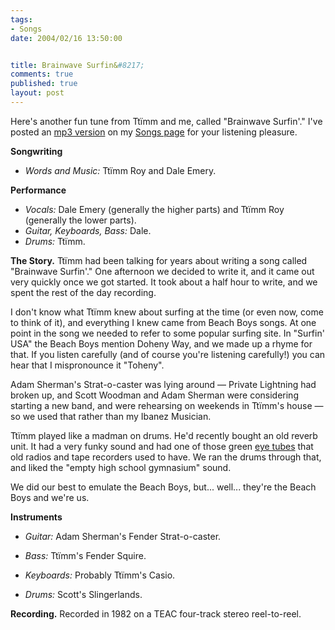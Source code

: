 ```yaml
--- 
tags:
- Songs
date: 2004/02/16 13:50:00


title: Brainwave Surfin&#8217;
comments: true
published: true
layout: post
---
```


<p> Here's another fun tune from Tt&#239;mm and me, called "Brainwave Surfin'." I've posted an  <a href="http://www.dale.emery.name/songs.html#brainwave-surfin">mp3 version</a> on my <a href="http://www.dale.emery.name/songs.html">Songs page</a> for your listening pleasure. </p>
<p>
<strong>Songwriting</strong>
<ul>
<li>
<em>Words and Music:</em> Tt&#239;mm Roy and Dale Emery. </li>
</ul>
</p>
<p>
<strong>Performance</strong>
<ul>
<li>
<em>Vocals:</em>     Dale Emery (generally the higher parts)     and Tt&#239;mm Roy (generally the lower parts). </li>
<li>
<em>Guitar, Keyboards, Bass:</em>     Dale. </li>
<li>
<em>Drums:</em>     Tt&#239;mm. </li>
</ul>
</p>
<p>
<strong>The Story.</strong> Tt&#239;mm had been talking for years about writing a song called "Brainwave Surfin'." One afternoon we decided to write it, and it came out very quickly once we got started. It took about a half hour to write, and we spent the rest of the day recording. </p>
<p> I don't know what Tt&#239;mm knew about surfing at the time (or even now, come to think of it), and everything I knew came from Beach Boys songs. At one point in the song we needed to refer to some popular surfing site. In "Surfin' USA" the Beach Boys mention Doheny Way, and we made up a rhyme for that. If you listen carefully (and of course you're listening carefully!) you can hear that I mispronounce it "Toheny". </p>
<p> Adam Sherman's Strat-o-caster was lying around &#8212; Private Lightning had broken up, and Scott Woodman and Adam Sherman were considering starting a new band, and were rehearsing on weekends in Tt&#239;mm's house &#8212; so we used that rather than my Ibanez Musician. </p>
<p> Tt&#239;mm played like a madman on drums. He'd recently bought an old reverb unit. It had a very funky sound and had one of those green <a href="http://members.fortunecity.com/drg45nzp/eyes.html">eye tubes</a> that old radios and tape recorders used to have. We ran the drums through that, and liked the "empty high school gymnasium" sound. </p>
<p> We did our best to emulate the Beach Boys, but... well... they're the Beach Boys and we're us. </p>
<p>
<strong>Instruments</strong>
<ul>
<li>
<em>Guitar:</em>     Adam Sherman's Fender Strat-o-caster. </li>
</ul>
<ul>
<li>
<em>Bass:</em>     Tt&#239;mm's Fender Squire. </li>
</ul>
<ul>
<li>
<em>Keyboards:</em>     Probably Tt&#239;mm's Casio. </li>
</ul>
<ul>
<li>
<em>Drums:</em>     Scott's Slingerlands. </li>
</ul>
</p>
<p>
<strong>Recording.</strong> Recorded in 1982 on a TEAC four-track stereo reel-to-reel. </p>
